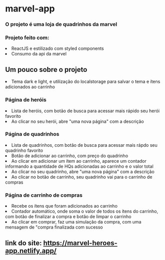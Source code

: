 # marvel-app 
### O projeto é uma loja de quadrinhos da marvel


### Projeto feito com:
<li>ReactJS e estilizado com styled components</li>
<li>Consumo da api da marvel</li>



## Um pouco sobre o projeto

<li>Tema dark e light, e utilização do localstorage para salvar o tema e ítens adicionados ao carrinho</li>

### Página de heróis

<li>Lista de heróis, com botão de busca para acessar mais rápido seu herói favorito</li>
<li>Ao clicar no seu herói, abre "uma nova página" com a descrição</li>


### Página de quadrinhos

<li>Lista de quadrinhos, com botão de busca para acessar mais rápdo seu quadrinho favorito</li>
<li>Botão de adicionar ao carrinho, com preço do quadrinho</li>
<li>Ao clicar em adicionar um ítem ao carrinho, aparece um contador informando a quantidade de HQs adicionadas ao carrinho e o valor total</li>
<li>Ao clicar no seu quadrinho, abre "uma nova página" com a descrição</li>
<li>Ao clicar no botão de carrinho, seu quadrinho vai para o carrinho de compras</li>


### Página de carrinho de compras

<li>Recebe os ítens que foram adicionados ao carrinho</li>
<li>Contador automático, onde soma o valor de todos os ítens do carrinho, com botão de finalizar a compra e botão de limpar o carrinho</li>
<li>Ao clicar em comprar, faz uma simulação da compra, com uma mensagem de "compra finalizada com sucesso</li>



## link do site: https://marvel-heroes-app.netlify.app/

